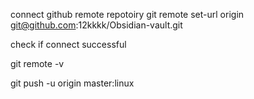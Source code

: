 
connect github remote repotoiry 
git remote set-url origin git@github.com:12kkkk/Obsidian-vault.git

check if connect successful

git remote -v

git push -u origin master:linux


